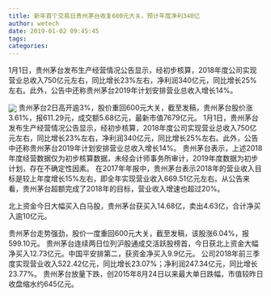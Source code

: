 ```yaml
---
title: 新年首个交易日贵州茅台收复600元大关，预计年度净利340亿
author: wetech
date: 2019-01-02 09:45:45
tags: 
categories: 
---
```

1月1日，贵州茅台发布生产经营情况公告显示，经初步核算，2018年度公司实现营业总收入750亿元左右，同比增长23%左右，净利润340亿元，同比增长25%左右。此外，公告中还称贵州茅台2019年计划安排营业总收入增长14%。
<!-- more -->
<img align="center" border="0" src="https://imgcdn.yicai.com/uppics/images/2019/01/4456569b466aa88368ba6f1bdf2269cc.jpg" />
贵州茅台2日高开逾3%，股价重回600元大关，截至发稿，贵州茅台股价涨3.61%，报611.29元，成交额5.68亿元，最新市值7679亿元。
1月1日，贵州茅台发布生产经营情况公告显示，经初步核算，2018年度公司实现营业总收入750亿元左右，同比增长23%左右，净利润340亿元，同比增长25%左右。此外，公告中还称贵州茅台2019年计划安排营业总收入增长14%。
贵州茅台表示，上述2018年度经营数据仅为初步核算数据，未经会计师事务所审计，2019年度数据为初步计划，存在不确定性因素。
在2017年年报中，贵州茅台表示2018年的营业收入目标是较上年度增长15%左右，即全年实现营业收入669.51亿元左右。从公告来看，贵州茅台超额完成了2018年的目标，营业收入增速也超过20%。
 
 
北上资金今日大幅买入白马股，贵州茅台获买入14.68亿，卖出4.63亿，合计净买入逾10亿元。
贵州茅台走势强劲，股价一度重回600元大关，截至发稿，该股涨6.04%，报599.10元。
贵州茅台连续两日位列沪股通成交活跃股榜首，今日获北上资金大幅净买入12.73亿元。中国平安排第二，获资金净买入9.9亿元。
公司2018年前三季度实现营业收入522.42亿元，同比增长23.07%；净利润247.34亿元，同比增长23.77%。
贵州茅台放量下跌，创2015年8月24日以来最大单日跌幅，市值较昨日收盘缩水约645亿元。
